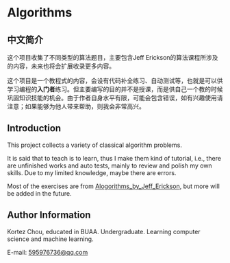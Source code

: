 # Algorithms

## 中文简介
这个项目收集了不同类型的算法题目，主要包含Jeff Erickson的算法课程所涉及的内容，未来也将会扩展收录更多内容。

这个项目是一个教程式的内容，会设有代码补全练习、自动测试等，也就是可以供学习编程的**入门者**练习。但主要编写的目的并不是授课，而是供自己一个教的时候巩固知识技能的机会。由于作者自身水平有限，可能会包含错误，如有兴趣使用请注意；如果能够为他人带来帮助，则我会非常高兴。

## Introduction
This project collects a variety of classical algorithm problems.

It is said that to teach is to learn, thus I make them kind of tutorial, i.e., there are unfinished works and auto tests, mainly to review and polish my own skills. Due to my limited knowledge, maybe there are errors.

Most of the exercises are from [Alogorithms_by_Jeff_Erickson]('http://jeffe.cs.illinois.edu/teaching/algorithms/'), but more will be added in the future.

## Author Information
Kortez Chou, educated in BUAA. Undergraduate. Learning computer science and machine learning.

E-mail: 595976736@qq.com
